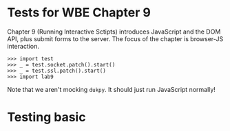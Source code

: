 Tests for WBE Chapter 9
=======================

Chapter 9 (Running Interactive Sctipts) introduces JavaScript and the DOM API,
plus submit forms to the server. The focus of the chapter is browser-JS
interaction.

    >>> import test
    >>> _ = test.socket.patch().start()
    >>> _ = test.ssl.patch().start()
    >>> import lab9

Note that we aren't mocking `dukpy`. It should just run JavaScript normally!

Testing basic <script> support
==============================

The browser should download JavaScript code mentioned in a `<script>` tag:

    >>> url = 'http://test.test/html'
    >>> url2 = 'http://test.test/js'
    >>> html_page = "<script src=" + url2 + "></script>"
    >>> test.socket.respond(url, b"HTTP/1.0 200 OK\r\n\r\n" + html_page.encode("utf8"))
    >>> test.socket.respond(url2, b"HTTP/1.0 200 OK\r\n\r\n")
    >>> lab9.Browser().load(url)
    Script returned: None
    >>> test.socket.last_request(url2)
    b'GET /js HTTP/1.0\r\nHost: test.test\r\n\r\n'

If the script succeeds, the browser prints its return value:

    >>> test.socket.respond(url2, b"HTTP/1.0 200 OK\r\n\r\nvar x = 2; x + x")
    >>> lab9.Browser().load(url)
    Script returned: 4

If instead the script crashes, the browser prints the error message:

    >>> test.socket.respond(url2, b"HTTP/1.0 200 OK\r\n\r\nthrow Error('Oops');")
    >>> lab9.Browser().load(url) #doctest: +ELLIPSIS
    Script http://test.test/js crashed Error: Oops
    ...

Note that in the last test I set the `ELLIPSIS` flag to elide the duktape stack
trace.

Testing JSContext
=================

For the rest of these tests we're going to use `console.log` for most testing:

    >>> script = "console.log('Hello, world!')"
    >>> test.socket.respond(url2, b"HTTP/1.0 200 OK\r\n\r\n" + script.encode("utf8"))
    >>> lab9.Browser().load(url)
    Hello, world!
    Script returned: None

Note that you can print other data structures as well:

    >>> script = "console.log([2, 3, 4])"
    >>> test.socket.respond(url2, b"HTTP/1.0 200 OK\r\n\r\n" + script.encode("utf8"))
    >>> lab9.Browser().load(url)
    [2, 3, 4]
    Script returned: None

Let's test that variables work:

    >>> script = "var x = 'Hello!'; console.log(x)"
    >>> test.socket.respond(url2, b"HTTP/1.0 200 OK\r\n\r\n" + script.encode("utf8"))
    >>> lab9.Browser().load(url)
    Hello!
    Script returned: None
    
Next let's try to do two scripts:

    >>> url2 = 'http://test.test/js1'
    >>> url3 = 'http://test.test/js2'
    >>> html_page = "<script src=" + url2 + "></script>" + "<script src=" + url3 + "></script>"
    >>> test.socket.respond(url, b"HTTP/1.0 200 OK\r\n\r\n" + html_page.encode("utf8"))
    >>> test.socket.respond(url2, b"HTTP/1.0 200 OK\r\n\r\nvar x = 'Testing, testing';")
    >>> test.socket.respond(url3, b"HTTP/1.0 200 OK\r\n\r\nconsole.log(x);")
    >>> lab9.Browser().load(url)
    Script returned: None
    Testing, testing
    Script returned: None

Testing querySelectorAll
========================

The `querySelectorAll` method is easiest to test by looking at the number of
matching nodes:

    >>> page = """<!doctype html>
    ... <div>
    ...   <p id=lorem>Lorem</p>
    ...   <p class=ipsum>Ipsum</p>
    ... </div>"""
    >>> test.socket.respond(url, b"HTTP/1.0 200 OK\r\n\r\n" + page.encode("utf8"))
    >>> b = lab9.Browser()
    >>> b.load(url)
    >>> js = b.tabs[0].js
    >>> js.run("document.querySelectorAll('div').length")
    1
    >>> js.run("document.querySelectorAll('p').length")
    2
    >>> js.run("document.querySelectorAll('html').length")
    1
    
That last query is finding an implicit tag. Complex queries are also supported

    >>> js.run("document.querySelectorAll('html p').length")
    2
    >>> js.run("document.querySelectorAll('html body div p').length")
    2
    >>> js.run("document.querySelectorAll('body html div p').length")
    0

Testing getAttribute
====================

`querySelectorAll` should return `Node` objects:

    >>> js.run("document.querySelectorAll('html')[0] instanceof Node")
    True


Once we have a `Node` object we can call `getAttribute`:

    >>> js.run("document.querySelectorAll('p')[0].getAttribute('id')")
    'lorem'

Note that this is "live": as the page changes `querySelectorAll` gives new results:

    >>> b.tabs[0].nodes.children[0].children[0].children[0].attributes['id'] = 'blah'
    >>> js.run("document.querySelectorAll('p')[0].getAttribute('id')")
    'blah'

Testing innerHTML
=================

Testing `innerHTML` is tricky because it knowingly misbehaves on hard-to-parse
HTML fragments. So we must purposely avoid testing those.

One annoying thing about `innerHTML` is that, since it is an assignment, it
returns its right hand side. I use `void()` to avoid testing that.

    >>> js.run("void(document.querySelectorAll('p')[0].innerHTML" +
    ...     " = 'This is a <b id=new>new</b> element!')")

Once we've changed the page, the browser should rerender:

    >>> lab9.print_tree(b.tabs[0].document)
     DocumentLayout()
       BlockLayout(x=13, y=18, width=774, height=28.799999999999997)
         BlockLayout(x=13, y=18, width=774, height=28.799999999999997)
           BlockLayout(x=13, y=18, width=774, height=28.799999999999997)
             InlineLayout(x=13, y=18, width=774, height=14.399999999999999)
               LineLayout(x=13, y=18, width=774, height=14.399999999999999)
                 TextLayout(x=13, y=19.799999999999997, width=48, height=12, font=Font size=12 weight=normal slant=roman style=None
                 TextLayout(x=73, y=19.799999999999997, width=24, height=12, font=Font size=12 weight=normal slant=roman style=None
                 TextLayout(x=109, y=19.799999999999997, width=12, height=12, font=Font size=12 weight=normal slant=roman style=None
                 TextLayout(x=133, y=19.799999999999997, width=36, height=12, font=Font size=12 weight=bold slant=roman style=None
                 TextLayout(x=181, y=19.799999999999997, width=96, height=12, font=Font size=12 weight=normal slant=roman style=None
             InlineLayout(x=13, y=32.4, width=774, height=14.399999999999999)
               LineLayout(x=13, y=32.4, width=774, height=14.399999999999999)
                 TextLayout(x=13, y=34.199999999999996, width=60, height=12, font=Font size=12 weight=normal slant=roman style=None

Note that there's now many `TextLayout`s inside the first `LineLayout`, one per
new word.

Now that we've modified the page we should be able to find the new elements:

    >>> js.run("document.querySelectorAll('b').length")
    1

We should also be able to delete nodes this way:

    >>> js.run("var old_b = document.querySelectorAll('b')[0]")
    >>> js.run("void(document.querySelectorAll('p')[0].innerHTML = 'Lorem')")
    >>> js.run("document.querySelectorAll('b').length")
    0
    
The page is rerendered again:

    >>> lab9.print_tree(b.tabs[0].document)
     DocumentLayout()
       BlockLayout(x=13, y=18, width=774, height=28.799999999999997)
         BlockLayout(x=13, y=18, width=774, height=28.799999999999997)
           BlockLayout(x=13, y=18, width=774, height=28.799999999999997)
             InlineLayout(x=13, y=18, width=774, height=14.399999999999999)
               LineLayout(x=13, y=18, width=774, height=14.399999999999999)
                 TextLayout(x=13, y=19.799999999999997, width=60, height=12, font=Font size=12 weight=normal slant=roman style=None
             InlineLayout(x=13, y=32.4, width=774, height=14.399999999999999)
               LineLayout(x=13, y=32.4, width=774, height=14.399999999999999)
                 TextLayout(x=13, y=34.199999999999996, width=60, height=12, font=Font size=12 weight=normal slant=roman style=None

Despite this, the old nodes should stick around:

    >>> js.run("old_b.getAttribute('id')")
    'new'

Testing events
==============

Events are the trickiest thing to test here. First, let's do a basic test of
adding an event listener and then triggering it. I'll use the `div` element to
test things:

    >>> div = b.tabs[0].nodes.children[0].children[0]
    >>> js.run("var div = document.querySelectorAll('div')[0]")
    >>> js.run("div.addEventListener('test', function(e) { console.log('Listener ran!')})")
    >>> js.dispatch_event("test", div)
    Listener ran!
    False

The `False` is from our `preventDefault` handling.

Let's test each of our automatic event types. We'll need a new web page with a
link, a button, and an input area:

    >>> page = """<!doctype html>
    ... <a href=page2>Click me!</a>
    ... <form action=/post>
    ...   <input name=input value=hi>
    ...   <button>Submit</button>
    ... </form>"""
    >>> test.socket.respond(url, b"HTTP/1.0 200 OK\r\n\r\n" + page.encode("utf8"))
    >>> b.load(url)
    >>> js = b.tabs[1].js

Now we're going test five event handlers: clicking on the link, clicking on the
input, typing into the input, clicking on the button, and submitting the form.
We'll have a mix of `preventDefault` and non-`preventDefault` handlers to test
that feature as well.

    >>> js.run("var a = document.querySelectorAll('a')[0]")
    >>> js.run("var form = document.querySelectorAll('form')[0]")
    >>> js.run("var input = document.querySelectorAll('input')[0]")
    >>> js.run("var button = document.querySelectorAll('button')[0]")
    
Note that the `input` element has a value of `hi`:

    >>> js.run("input.getAttribute('value')")
    'hi'

Clicking on the link should be cancelled because we don't actually want to
navigate to a new page.

    >>> js.run("a.addEventListener('click', " +
    ...     "function(e) { console.log('a clicked'); e.preventDefault()})")

For the `input` element, clicking should work, because we need to focus it to
type into it. But let's cancel the `keydown` event just to test that that works.

    >>> js.run("input.addEventListener('click', " +
    ...     "function(e) { console.log('input clicked')})")
    >>> js.run("input.addEventListener('keydown', " +
    ...     "function(e) { console.log('input typed'); e.preventDefault()})")

Finally, let's allow clicking on the button but then cancel the form submission:

    >>> js.run("button.addEventListener('click', " +
    ...     "function(e) { console.log('button clicked')})")
    >>> js.run("form.addEventListener('submit', " +
    ...     "function(e) { console.log('form submitted'); e.preventDefault()})")

With these all set up, we need to do some clicking and typing to trigger these
events. The display list gives us coordinates for clicking.

    >>> lab9.print_tree(b.tabs[1].document)
     DocumentLayout()
       BlockLayout(x=13, y=18, width=774, height=28.799999999999997)
         BlockLayout(x=13, y=18, width=774, height=28.799999999999997)
           InlineLayout(x=13, y=18, width=774, height=14.399999999999999)
             LineLayout(x=13, y=18, width=774, height=14.399999999999999)
               TextLayout(x=13, y=19.799999999999997, width=60, height=12, font=Font size=12 weight=normal slant=roman style=None
               TextLayout(x=85, y=19.799999999999997, width=36, height=12, font=Font size=12 weight=normal slant=roman style=None
           InlineLayout(x=13, y=32.4, width=774, height=14.399999999999999)
             LineLayout(x=13, y=32.4, width=774, height=14.399999999999999)
               InputLayout(x=13, y=34.199999999999996, width=200, height=12)
               InputLayout(x=225, y=34.199999999999996, width=200, height=12)
    >>> b.tabs[1].click(14, 20)
    a clicked
    >>> b.tabs[1].click(14, 40)
    input clicked
    >>> b.tabs[1].keypress('t')
    input typed
    >>> b.tabs[1].click(230, 40)
    button clicked
    form submitted

However, we should not have navigated away from the original URL, because we
prevented submission:

    >>> b.tabs[1].history[-1]
    'http://test.test/html'
    
Similarly, when we clicked on the `input` element its `value` should be cleared,
but when we then typed `t` into it that was cancelled so the value should still
be empty at the end:

    >>> js.run("input.getAttribute('value')")
    ''
